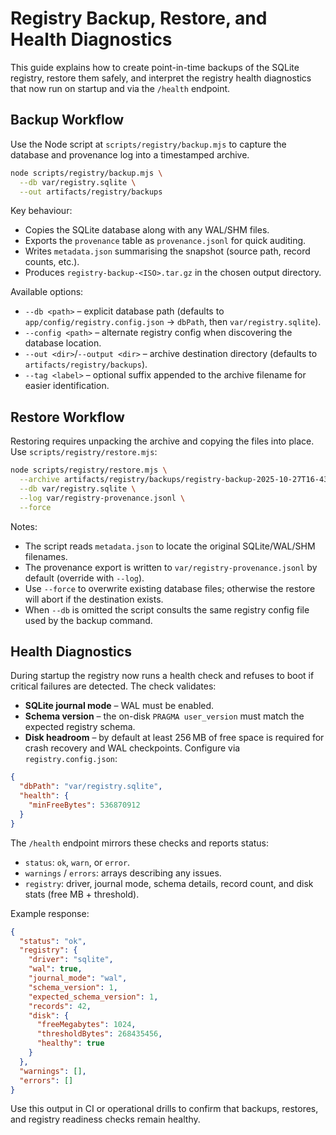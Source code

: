 # Registry Backup, Restore, and Health Diagnostics

This guide explains how to create point-in-time backups of the SQLite registry, restore them safely, and interpret the registry health diagnostics that now run on startup and via the `/health` endpoint.

## Backup Workflow

Use the Node script at `scripts/registry/backup.mjs` to capture the database and provenance log into a timestamped archive.

```bash
node scripts/registry/backup.mjs \
  --db var/registry.sqlite \
  --out artifacts/registry/backups
```

Key behaviour:
- Copies the SQLite database along with any WAL/SHM files.
- Exports the `provenance` table as `provenance.jsonl` for quick auditing.
- Writes `metadata.json` summarising the snapshot (source path, record counts, etc.).
- Produces `registry-backup-<ISO>.tar.gz` in the chosen output directory.

Available options:
- `--db <path>` – explicit database path (defaults to `app/config/registry.config.json` → `dbPath`, then `var/registry.sqlite`).
- `--config <path>` – alternate registry config when discovering the database location.
- `--out <dir>`/`--output <dir>` – archive destination directory (defaults to `artifacts/registry/backups`).
- `--tag <label>` – optional suffix appended to the archive filename for easier identification.

## Restore Workflow

Restoring requires unpacking the archive and copying the files into place. Use `scripts/registry/restore.mjs`:

```bash
node scripts/registry/restore.mjs \
  --archive artifacts/registry/backups/registry-backup-2025-10-27T16-43-49Z.tar.gz \
  --db var/registry.sqlite \
  --log var/registry-provenance.jsonl \
  --force
```

Notes:
- The script reads `metadata.json` to locate the original SQLite/WAL/SHM filenames.
- The provenance export is written to `var/registry-provenance.jsonl` by default (override with `--log`).
- Use `--force` to overwrite existing database files; otherwise the restore will abort if the destination exists.
- When `--db` is omitted the script consults the same registry config file used by the backup command.

## Health Diagnostics

During startup the registry now runs a health check and refuses to boot if critical failures are detected. The check validates:

- **SQLite journal mode** – WAL must be enabled.
- **Schema version** – the on-disk `PRAGMA user_version` must match the expected registry schema.
- **Disk headroom** – by default at least 256 MB of free space is required for crash recovery and WAL checkpoints. Configure via `registry.config.json`:

```json
{
  "dbPath": "var/registry.sqlite",
  "health": {
    "minFreeBytes": 536870912
  }
}
```

The `/health` endpoint mirrors these checks and reports status:

- `status`: `ok`, `warn`, or `error`.
- `warnings` / `errors`: arrays describing any issues.
- `registry`: driver, journal mode, schema details, record count, and disk stats (free MB + threshold).

Example response:

```json
{
  "status": "ok",
  "registry": {
    "driver": "sqlite",
    "wal": true,
    "journal_mode": "wal",
    "schema_version": 1,
    "expected_schema_version": 1,
    "records": 42,
    "disk": {
      "freeMegabytes": 1024,
      "thresholdBytes": 268435456,
      "healthy": true
    }
  },
  "warnings": [],
  "errors": []
}
```

Use this output in CI or operational drills to confirm that backups, restores, and registry readiness checks remain healthy.
